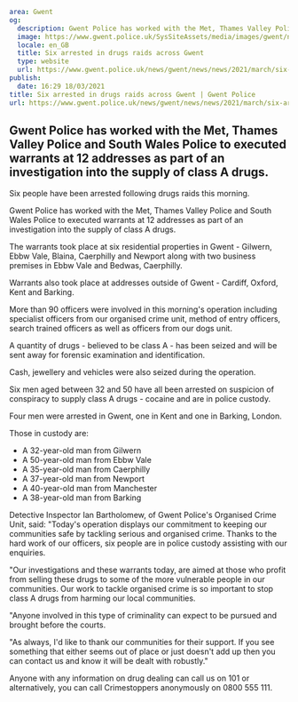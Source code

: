 ```yaml
area: Gwent
og:
  description: Gwent Police has worked with the Met, Thames Valley Police and South Wales Police to executed warrants at 12 addresses as part of an investigation into the supply of class A drugs.
  image: https://www.gwent.police.uk/SysSiteAssets/media/images/gwent/news/standard-news-images-bilingual/arrest_soh_news_landing_page_latest_preview_image_bilingual.jpg?crop=(0,57,1250,715)&amp;w=600&amp;h=300&amp;scale=both
  locale: en_GB
  title: Six arrested in drugs raids across Gwent
  type: website
  url: https://www.gwent.police.uk/news/gwent/news/news/2021/march/six-arrested-in-drugs-raids-across-gwent/
publish:
  date: 16:29 18/03/2021
title: Six arrested in drugs raids across Gwent | Gwent Police
url: https://www.gwent.police.uk/news/gwent/news/news/2021/march/six-arrested-in-drugs-raids-across-gwent/
```

## Gwent Police has worked with the Met, Thames Valley Police and South Wales Police to executed warrants at 12 addresses as part of an investigation into the supply of class A drugs.

Six people have been arrested following drugs raids this morning.

Gwent Police has worked with the Met, Thames Valley Police and South Wales Police to executed warrants at 12 addresses as part of an investigation into the supply of class A drugs.

The warrants took place at six residential properties in Gwent - Gilwern, Ebbw Vale, Blaina, Caerphilly and Newport along with two business premises in Ebbw Vale and Bedwas, Caerphilly.

Warrants also took place at addresses outside of Gwent - Cardiff, Oxford, Kent and Barking.

More than 90 officers were involved in this morning's operation including specialist officers from our organised crime unit, method of entry officers, search trained officers as well as officers from our dogs unit.

A quantity of drugs - believed to be class A - has been seized and will be sent away for forensic examination and identification.

Cash, jewellery and vehicles were also seized during the operation.

Six men aged between 32 and 50 have all been arrested on suspicion of conspiracy to supply class A drugs - cocaine and are in police custody.

Four men were arrested in Gwent, one in Kent and one in Barking, London.

Those in custody are:

 * A 32-year-old man from Gilwern
 * A 50-year-old man from Ebbw Vale
 * A 35-year-old man from Caerphilly
 * A 37-year-old man from Newport
 * A 40-year-old man from Manchester
 * A 38-year-old man from Barking

Detective Inspector Ian Bartholomew, of Gwent Police's Organised Crime Unit, said: "Today's operation displays our commitment to keeping our communities safe by tackling serious and organised crime. Thanks to the hard work of our officers, six people are in police custody assisting with our enquiries.

"Our investigations and these warrants today, are aimed at those who profit from selling these drugs to some of the more vulnerable people in our communities. Our work to tackle organised crime is so important to stop class A drugs from harming our local communities.

"Anyone involved in this type of criminality can expect to be pursued and brought before the courts.

"As always, I'd like to thank our communities for their support. If you see something that either seems out of place or just doesn't add up then you can contact us and know it will be dealt with robustly."

Anyone with any information on drug dealing can call us on 101 or alternatively, you can call Crimestoppers anonymously on 0800 555 111.
